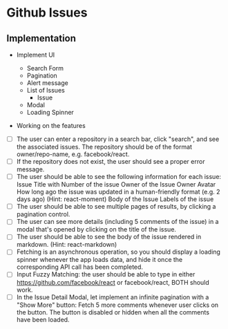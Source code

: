 # Github Issues

## Implementation

- Implement UI
  - Search Form
  - Pagination
  - Alert message
  - List of Issues
      - Issue
  - Modal
  - Loading Spinner

- Working on the features
 - [ ] The user can enter a repository in a search bar, click "search", and see the associated issues. The repository should be of the format owner/repo-name, e.g. facebook/react.
 - [ ] If the repository does not exist, the user should see a proper error message.
 - [ ] The user should be able to see the following information for each issue:
Issue Title with Number of the issue
Owner of the Issue
Owner Avatar
How long ago the issue was updated in a human-friendly format (e.g. 2 days ago) (Hint: react-moment)
Body of the Issue
Labels of the issue
 - [ ] The user should be able to see multiple pages of results, by clicking a pagination control.
 - [ ] The user can see more details (including 5 comments of the issue) in a modal that's opened by clicking on the title of the issue.
 - [ ] The user should be able to see the body of the issue rendered in markdown. (Hint: react-markdown)
 - [ ] Fetching is an asynchronous operation, so you should display a loading spinner whenever the app loads data, and hide it once the corresponding API call has been completed.
 - [ ] Input Fuzzy Matching: the user should be able to type in either https://github.com/facebook/react or facebook/react, BOTH should work.
  - [ ] In the Issue Detail Modal, let implement an infinite pagination with a "Show More" button: Fetch 5 more comments whenever user clicks on the button. The button is disabled or hidden when all the comments have been loaded.